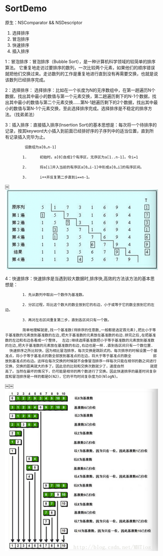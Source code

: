# SortDemo
原生：NSComparator && NSDescriptor
1. 选择排序
2. 冒泡排序
3. 快速排序
4. 插入排序

1：冒泡排序：冒泡排序（Bubble Sort），是一种计算机科学领域的较简单的排序算法。 它重复地走访过要排序的数列，一次比较两个元素，如果他们的顺序错误就把他们交换过来。走访数列的工作是重复地进行直到没有再需要交换，也就是说该数列已经排序完成。


2：选择排序： 选择排序：比如在一个长度为N的无序数组中，在第一趟遍历N个数据，找出其中最小的数值与第一个元素交换，第二趟遍历剩下的N-1个数据，找出其中最小的数值与第二个元素交换......第N-1趟遍历剩下的2个数据，找出其中最小的数值与第N-1个元素交换，至此选择排序完成。选择排序是不稳定的排序方法。（找弟弟法）


3：插入排序：直接插入排序(Insertion Sort)的基本思想是：每次将一个待排序的记录，按其keyword大小插入到前面已经排好序的子序列中的适当位置，直到所有记录插入完毕为止。

			 设数组为a[0…n-1]
       
			1.      初始时。a[0]自成1个有序区，无序区为a[1..n-1]。令i=1
      
			2.      将a[i]并入当前的有序区a[0…i-1]中形成a[0…i]的有序区间。
			
			3.      i++并反复第二步直到i==n-1。
      
￼![image](https://github.com/MrTung/SortDemo/blob/master/SortDemo/Screenshots/C8BC1433-B7B4-4440-900B-84AD4BE994C1.png?raw=true)


4：快速排序：快速排序是当遇到较大数据时,排序快,高效的方法该方法的基本思想是：

			1．先从数列中取出一个数作为基准数。
      
			2．分区过程，将比这个数大的数全放到它的右边，小于或等于它的数全放到它的左边。
      
			3．再对左右区间重复第二步，直到各区间只有一个数。
      
			简单地理解就是,找一个基准数(待排序的任意数,一般都是选定首元素),把比小于等于基准数的元素放到基准数的左边,把大于基准数的元素放在基准数的右边.排完之后,在把基准数的左边和右边各看成一个整体,  左边:继续选择基准数把小于等于基准数的元素放到基准数的左边,把大于基准数的元素放在基准数的右边,右边也是一样..直到各区间只有一个数位置.
      快速排序之所比较快，因为相比冒泡排序，每次交换是跳跃式的。每次排序的时候设置一个基准点，将小于等于基准点的数全部放到基准点的左边，将大于等于基准点的数全			部放到基准点的右边。这样在每次交换的时候就不会像冒泡排序一样每次只能在相邻的数之间进行交换，交换的距离就大的多了。因此总的比较和交换次数就少了，速度自然			就提高了。当然在最坏的情况下，仍可能是相邻的两个数进行了交换。因此快速排序的最差时间复杂度和冒泡排序是一样的都是O(N2)，它的平均时间复杂度为O(NlogN)。

￼￼![image](https://github.com/MrTung/SortDemo/blob/master/SortDemo/Screenshots/E944A7A1-DD8C-4031-9E29-95C8A215F22C.png?raw=true)

